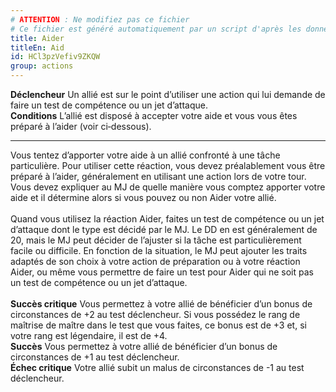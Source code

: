 ```yaml
---
# ATTENTION : Ne modifiez pas ce fichier
# Ce fichier est généré automatiquement par un script d'après les données du module Foundry VTT officiel et de sa traduction
title: Aider
titleEn: Aid
id: HCl3pzVefiv9ZKQW
group: actions
---
```

<p><span id="ctl00_MainContent_DetailedOutput"><strong>Déclencheur</strong> Un allié est sur le point d’utiliser une action qui lui demande de faire un test de compétence ou un jet d’attaque.<br><strong>Conditions</strong> L’allié est disposé à accepter votre aide et vous vous êtes préparé à l’aider (voir ci‑dessous).</span></p><hr><p>Vous tentez d’apporter votre aide à un allié confronté à une tâche particulière. Pour utiliser cette réaction, vous devez préalablement vous être préparé à l’aider, généralement en utilisant une action lors de votre tour. Vous devez expliquer au MJ de quelle manière vous comptez apporter votre aide et il détermine alors si vous pouvez ou non Aider votre allié.<br><br>Quand vous utilisez la réaction Aider, faites un test de compétence ou un jet d’attaque dont le type est décidé par le MJ. Le DD en est généralement de 20, mais le MJ peut décider de l’ajuster si la tâche est particulièrement facile ou difficile. En fonction de la situation, le MJ peut ajouter les traits adaptés de son choix à votre action de préparation ou à votre réaction Aider, ou même vous permettre de faire un test pour Aider qui ne soit pas un test de compétence ou un jet d’attaque.<br><br><strong>Succès critique</strong> Vous permettez à votre allié de bénéficier d’un bonus de circonstances de +2 au test déclencheur. Si vous possédez le rang de maîtrise de maître dans le test que vous faites, ce bonus est de +3 et, si votre rang est légendaire, il est de +4.<br><strong>Succès</strong> Vous permettez à votre allié de bénéficier d’un bonus de circonstances de +1 au test déclencheur.<br><strong>Échec critique</strong> Votre allié subit un malus de circonstances de -1 au test déclencheur.&nbsp;</p>
